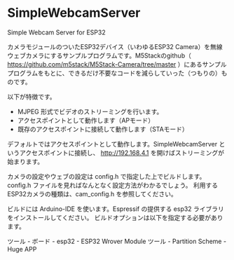 # SimpleWebcamServer
Simple Webcam Server for ESP32

カメラモジュールのついたESP32デバイス（いわゆるESP32 Camera）を無線ウェブカメラにするサンプルプログラムです。M5Stackのgithub（ https://github.com/m5stack/M5Stack-Camera/tree/master ）にあるサンプルプログラムをもとに、できるだけ不要なコードを減らしていった（つもりの）ものです。

以下が特徴です。

- MJPEG 形式でビデオのストリーミングを行います。
- アクセスポイントとして動作します（APモード）
- 既存のアクセスポイントに接続して動作します（STAモード）

デフォルトではアクセスポイントとして動作します。SimpleWebcamServer というアクセスポイントに接続し、 http://192.168.4.1 を開けばストリーミングが始まります。

カメラの設定やウェブの設定は config.h で指定した上でビルドします。
config.h ファイルを見ればなんとなく設定方法がわかるでしょう。
利用するESP32カメラの種類は、cam_config.h を参照してください。

ビルドには Arduino-IDE を使います。Espressif の提供する esp32 ライブラリをインストールしてください。
ビルドオプションは以下を指定する必要があります。

ツール - ボード - esp32 - ESP32 Wrover Module
ツール - Partition Scheme - Huge APP

